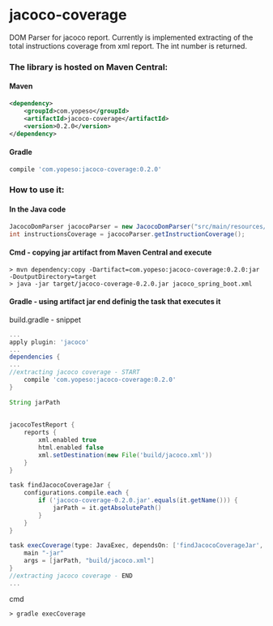 # jacoco-coverage

DOM Parser for jacoco report. Currently is implemented extracting of the total instructions coverage from xml report.
The int number is returned.

### The library is hosted on Maven Central:

#### Maven
```xml
<dependency>
    <groupId>com.yopeso</groupId>
    <artifactId>jacoco-coverage</artifactId>
    <version>0.2.0</version>
</dependency>
```

#### Gradle
```groovy
compile 'com.yopeso:jacoco-coverage:0.2.0'
```


### How to use it:

#### In the Java code

```java
JacocoDomParser jacocoParser = new JacocoDomParser("src/main/resources/jacoco_report.xml");
int instructionsCoverage = jacocoParser.getInstructionCoverage();
```

#### Cmd - copying jar artifact from Maven Central and execute

```shell
> mvn dependency:copy -Dartifact=com.yopeso:jacoco-coverage:0.2.0:jar -DoutputDirectory=target
> java -jar target/jacoco-coverage-0.2.0.jar jacoco_spring_boot.xml
```

#### Gradle - using artifact jar end definig the task that executes it

build.gradle - snippet
```groovy
...
apply plugin: 'jacoco'
...
dependencies {
...
//extracting jacoco coverage - START
    compile 'com.yopeso:jacoco-coverage:0.2.0'
}
 
String jarPath
 
 
jacocoTestReport {
    reports {
        xml.enabled true
        html.enabled false
        xml.setDestination(new File('build/jacoco.xml'))
    }
}
 
task findJacocoCoverageJar {
    configurations.compile.each {
        if ('jacoco-coverage-0.2.0.jar'.equals(it.getName())) {
            jarPath = it.getAbsolutePath()
        }
    }
}
 
task execCoverage(type: JavaExec, dependsOn: ['findJacocoCoverageJar', 'jacocoTestReport', 'check']) {
    main "-jar"
    args = [jarPath, "build/jacoco.xml"]
}
//extracting jacoco coverage - END
...
```

cmd
```shell
> gradle execCoverage
```
